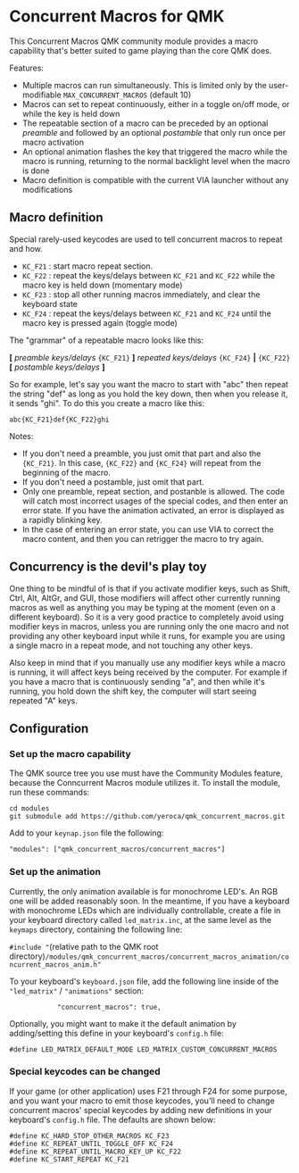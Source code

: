 # Concurrent Macros for QMK

This Concurrent Macros QMK community module provides a macro capability that's better suited to game playing than the core QMK does.

Features:
 * Multiple macros can run simultaneously.  This is limited only by the user-modifiable `MAX_CONCURRENT_MACROS` (default 10)
 * Macros can set to repeat continuously, either in a toggle on/off mode, or while the key is held down
 * The repeatable section of a macro can be preceded by an optional _preamble_ and followed by an optional _postamble_ that only run once per macro activation
 * An optional animation flashes the key that triggered the macro while the macro is running, returning to the normal backlight level when the macro is done
 * Macro definition is compatible with the current VIA launcher without any modifications

## Macro definition

Special rarely-used keycodes are used to tell concurrent macros to repeat and how.
 * `KC_F21` : start macro repeat section.
 * `KC_F22` : repeat the keys/delays between `KC_F21` and `KC_F22` while the macro key is held down (momentary mode)
 * `KC_F23` : stop all other running macros immediately, and clear the keyboard state
 * `KC_F24` : repeat the keys/delays between `KC_F21` and `KC_F24` until the macro key is pressed again (toggle mode)

The "grammar" of a repeatable macro looks like this:

__[__ *preamble keys/delays* `{KC_F21}` __]__ *repeated keys/delays* `{KC_F24}` __|__ `{KC_F22}`__[__ *postamble keys/delays* __]__

So for example, let's say you want the macro to start with "abc" then repeat the string "def" as long as you hold the key down, then when you release it, it sends "ghi".  To do this you create a macro like this:

`abc{KC_F21}def{KC_F22}ghi`

Notes:

 * If you don't need a preamble, you just omit that part and also the  `{KC_F21}`.  In this case, `{KC_F22}` and `{KC_F24}` will repeat from the beginning of the macro.
 * If you don't need a postamble, just omit that part.
 * Only one preamble, repeat section, and postanble is allowed.  The code will catch most incorrect usages of the special codes, and then enter an error state.  If you have the animation activated, an error is displayed as a rapidly blinking key.
 * In the case of entering an error state, you can use VIA to correct the macro content, and then you can retrigger the macro to try again.


## Concurrency is the devil's play toy

One thing to be mindful of is that if you activate modifier keys, such as Shift, Ctrl, Alt, AltGr, and GUI, those modifiers will affect other currently running macros as well as anything you may be typing at the moment (even on a different keyboard).  So it is a very good practice to completely avoid using modifier keys in macros, unless you are running only the one macro and not providing any other keyboard input while it runs, for example you are using a single macro in a repeat mode, and not touching any other keys.

Also keep in mind that if you manually use any modifier keys while a macro is running, it will affect keys being received by the computer.  For example if you have a macro that is continuously sending "a", and then while it's running, you hold down the shift key, the computer will start seeing repeated "A" keys.

## Configuration

### Set up the macro capability

The QMK source tree you use must have the Community Modules feature, because the Conncurrent Macros module utilizes it.  To install the module, run these commands:

```
cd modules
git submodule add https://github.com/yeroca/qmk_concurrent_macros.git
```

Add to your `keynap.json` file the following:
```
"modules": ["qmk_concurrent_macros/concurrent_macros"]
```

### Set up the animation

Currently, the only animation available is for monochrome LED's.  An RGB one will be added reasonably soon.  In the meantime, if you have a keyboard with monochrome LEDs which are individually controllable, create a file in your keyboard directory called `led_matrix.inc`, at the same level as the `keymaps` directory, containing the following line:


`#include "`(relative path to the QMK root directory)`/modules/qmk_concurrent_macros/concurrent_macros_animation/concurrent_macros_anim.h"`

To your keyboard's `keyboard.json` file, add the following line inside of the `"led_matrix"` / `"animations"` section:
```
            "concurrent_macros": true,
```

Optionally, you might want to make it the default animation by adding/setting this define in your keyboard's `config.h` file:

```
#define LED_MATRIX_DEFAULT_MODE LED_MATRIX_CUSTOM_CONCURRENT_MACROS
```

### Special keycodes can be changed

If your game (or other application) uses F21 through F24 for some purpose, and you want your macro to emit those keycodes, you'll need to change concurrent macros' special keycodes by adding new definitions in your keyboard's `config.h` file.  The defaults are shown below:
```
#define KC_HARD_STOP_OTHER_MACROS KC_F23
#define KC_REPEAT_UNTIL_TOGGLE_OFF KC_F24
#define KC_REPEAT_UNTIL_MACRO_KEY_UP KC_F22
#define KC_START_REPEAT KC_F21
```


